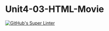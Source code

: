 # Unit4-03-HTML-Movie
[![GitHub's Super Linter](https://github.com/ICS20-Programming-Emilielsm/Unit4-03-HTML-Movie/workflows/GitHub's%20Super%20Linter/badge.svg)](https://github.com/ICS20-Programming-Emilielsm/Unit4-03-HTML-Movie/actions)